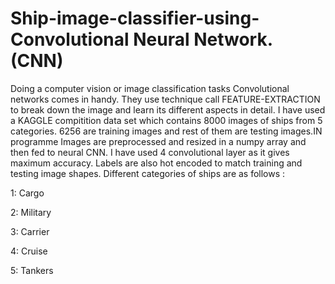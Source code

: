 # Ship-image-classifier-using-Convolutional Neural Network. (CNN)
Doing a computer vision or image classification tasks Convolutional networks comes in handy. They use technique call FEATURE-EXTRACTION to break down the image and learn its different aspects in detail. 
I have used a KAGGLE compitition data set which contains 8000 images of ships from 5 categories. 6256 are training images and rest of them are testing images.IN programme Images are preprocessed and resized in a numpy array and then fed to neural CNN. I have used 4 convolutional layer as it gives maximum accuracy. Labels are also hot encoded to match training and testing image shapes. Different categories of ships are as follows :

1: Cargo  

2: Military

3: Carrier

4: Cruise

5: Tankers 
